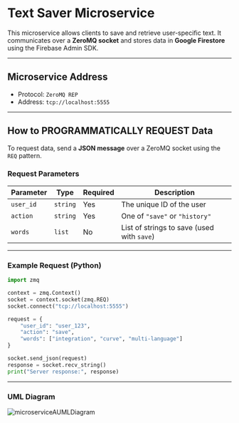 # Text Saver Microservice

This microservice allows clients to save and retrieve user-specific text. It communicates over a **ZeroMQ socket** and stores data in **Google Firestore** using the Firebase Admin SDK.

---

## Microservice Address

- Protocol: `ZeroMQ REP`
- Address: `tcp://localhost:5555`

---

## How to PROGRAMMATICALLY REQUEST Data

To request data, send a **JSON message** over a ZeroMQ socket using the `REQ` pattern.

### Request Parameters

| Parameter  | Type     | Required | Description                                   |
|------------|----------|----------|-----------------------------------------------|
| `user_id`  | `string` | Yes      | The unique ID of the user                     |
| `action`   | `string` | Yes      | One of `"save"` or `"history"`                |
| `words`    | `list`   | No       | List of strings to save (used with `save`)    |

---

### Example Request (Python)

```python
import zmq

context = zmq.Context()
socket = context.socket(zmq.REQ)
socket.connect("tcp://localhost:5555")

request = {
    "user_id": "user_123",
    "action": "save",
    "words": ["integration", "curve", "multi-language"]
}

socket.send_json(request)
response = socket.recv_string()
print("Server response:", response)
```

---

### UML Diagram

![microserviceAUMLDiagram](https://github.com/user-attachments/assets/45a99c80-9b7b-4ecd-94ee-ec86f22a72e5)
